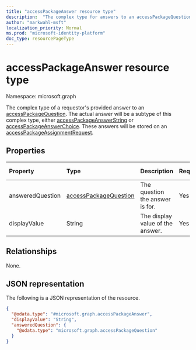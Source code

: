 ```yaml
---
title: "accessPackageAnswer resource type"
description:  "The complex type for answers to an accessPackageQuestion that are stored on an accessPackageAssignmentRequest."
author: "markwahl-msft"
localization_priority: Normal
ms.prod: "microsoft-identity-platform"
doc_type: resourcePageType
---
```


# accessPackageAnswer resource type

Namespace: microsoft.graph

The complex type of a requestor's provided answer to an [accessPackageQuestion](../resources/accesspackagequestion.md). The actual answer will be a subtype of this complex type, either [accessPackageAnswerString](../resources/accesspackageanswerstring.md) or [accessPackageAnswerChoice](../resources/accesspackageanswerchoice.md). These answers will be stored on an [accessPackageAssignmentRequest](../resources/accesspackageassignmentrequest.md).

## Properties
|Property|Type|Description|Required|Read-only|
|:---|:---|:---|:---|:---|
|answeredQuestion|[accessPackageQuestion](../resources/accesspackagequestion.md)|The question the answer is for.|Yes|Yes|
|displayValue|String|The display value of the answer.|Yes|No|

## Relationships
None.

## JSON representation
The following is a JSON representation of the resource.
<!-- {
  "blockType": "resource",
  "@odata.type": "microsoft.graph.accessPackageAnswer"
}
-->
``` json
{
  "@odata.type": "#microsoft.graph.accessPackageAnswer",
  "displayValue": "String",
  "answeredQuestion": {
    "@odata.type": "microsoft.graph.accessPackageQuestion"
  }
}
```

